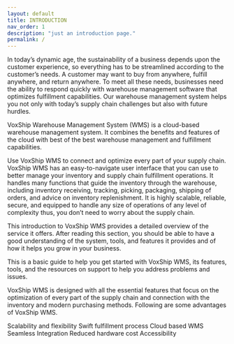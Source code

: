 ```yaml
---
layout: default
title: INTRODUCTION
nav_order: 1
description: "just an introduction page."
permalink: /
---
```

In today’s dynamic age, the sustainability of a business depends upon the customer experience, so everything has to be streamlined according to the customer’s needs. A customer may want to buy from anywhere, fulfill anywhere, and return anywhere. To meet all these needs, businesses need the ability to respond quickly with warehouse management software that optimizes fulfillment capabilities. Our warehouse management system helps you not only with today’s supply chain challenges but also with future hurdles.

VoxShip Warehouse Management System (WMS) is a cloud-based warehouse management system. It combines the benefits and features of the cloud with best of the best warehouse management and fulfillment capabilities.

Use VoxShip WMS to connect and optimize every part of your supply chain. VoxShip WMS has an easy-to-navigate user interface that you can use to better manage your inventory and supply chain fulfillment operations. It handles many functions that guide the inventory through the warehouse, including inventory receiving, tracking, picking, packaging, shipping of orders, and advice on inventory replenishment. It is highly scalable, reliable, secure, and equipped to handle any size of operations of any level of complexity thus, you don’t need to worry about the supply chain.

This introduction to VoxShip WMS provides a detailed overview of the service it offers. After reading this section, you should be able to have a good understanding of the system, tools, and features it provides and of how it helps you grow in your business.

This is a basic guide to help you get started with VoxShip WMS, its features, tools, and the resources on support to help you address problems and issues.

VoxShip WMS is designed with all the essential features that focus on the optimization of every part of the supply chain and connection with the inventory and modern purchasing methods. Following are some advantages of VoxShip WMS.

Scalability and flexibility
Swift fulfillment process
Cloud based WMS
Seamless Integration
Reduced hardware cost
Accessibility
